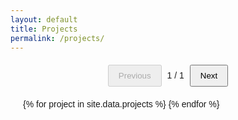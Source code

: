 ```yaml
---
layout: default
title: Projects
permalink: /projects/
---
```


<div class="projects">

  <div class="pagination" id="pagination-top">
    <button id="prev-button" disabled>Previous</button>
    <span id="current-page">1</span> / <span id="total-pages">1</span>
    <button id="next-button">Next</button>
  </div>

  <ul class="project-list">
    {% for project in site.data.projects %}
    <li class="project-item" data-skills="{{ project.slugified_skills }}">
      <h2 class="project-title">{{ project.title }}</h2>
      <p class="project-date">{{ project.date }}</p>
      <p class="project-company">
        <strong>Company:</strong> {{ project.company }}
      </p>
      <p class="project-description">{{ project.description }}</p>
      <p class="project-skills">
        <strong>Skills:</strong> {{ project.skills }}
      </p>
    </li>
    {% endfor %}
  </ul>
</div>

<style>
  .projects {
    font-family: Arial, sans-serif;
    margin: 20px;
  }

  .project-list {
    list-style: none;
    padding: 0;
  }

  .project-item {
    /* border: 1px solid #ddd; */
    margin-bottom: 20px;
    padding: 10px;
    display: none;
  }

  .project-title {
    font-size: 1.5em;
    margin-bottom: 5px;
  }

  .project-date {
    font-size: 0.9em;
    color: #777;
    margin-bottom: 10px;
  }

  .project-company {
    font-weight: bold;
    margin-bottom: 5px;
  }

  .project-description {
    margin-bottom: 10px;
  }

  .project-skills {
    font-style: italic;
  }

  .pagination {
    margin: 20px 0;
    text-align: center;
  }

  .pagination button {
    padding: 8px 15px;
    margin: 0 5px;
    cursor: pointer;
  }
</style>

<script>
  document.addEventListener('DOMContentLoaded', function () {
    const allItems = Array.from(document.querySelectorAll('.project-item'));
    const prevButton = document.getElementById('prev-button');
    const nextButton = document.getElementById('next-button');
    const currentPageSpan = document.getElementById('current-page');
    const totalPagesSpan = document.getElementById('total-pages');

    const urlParams = new URLSearchParams(window.location.search);
    const skillParam = urlParams.get('skill')?.toLowerCase();

    let filteredItems = allItems;

    if (skillParam) {
      filteredItems = allItems.filter(item => {
        const skills = item.dataset.skills.toLowerCase().split(',');
        return skills.includes(skillParam);
      });
    }

    let currentPage = 1;
    const itemsPerPage = 1;
    let totalPages = Math.ceil(filteredItems.length / itemsPerPage);

    function showPage(page) {
      filteredItems.forEach((item, i) => {
        item.style.display = (i >= (page - 1) * itemsPerPage && i < page * itemsPerPage) ? 'block' : 'none';
      });

      currentPage = page;
      currentPageSpan.textContent = currentPage;
      totalPagesSpan.textContent = totalPages;

      prevButton.disabled = currentPage === 1;
      nextButton.disabled = currentPage === totalPages;
    }

    prevButton.addEventListener('click', () => {
      if (currentPage > 1) showPage(currentPage - 1);
    });

    nextButton.addEventListener('click', () => {
      if (currentPage < totalPages) showPage(currentPage + 1);
    });

    if (filteredItems.length > 0) {
      showPage(1);
    } else {
      currentPageSpan.textContent = 0;
      totalPagesSpan.textContent = 0;
    }
  });
</script>
